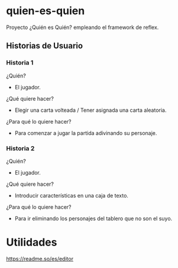 # quien-es-quien
Proyecto ¿Quién es Quién? empleando el framework de reflex.

## Historias de Usuario

### Historia 1

¿Quién?

- El jugador.

¿Qué quiere hacer?

- Elegir una carta volteada / Tener asignada una carta aleatoria.

¿Para qué lo quiere hacer?

- Para comenzar a jugar la partida adivinando su personaje.


### Historia 2

¿Quién?

- El jugador.

¿Qué quiere hacer?

- Introducir características en una caja de texto.

¿Para qué lo quiere hacer?

- Para ir eliminando los personajes del tablero que no son el suyo.


# Utilidades

https://readme.so/es/editor